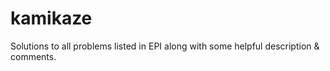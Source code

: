 # kamikaze
Solutions to all problems listed in EPI along with some helpful description &amp; comments. 
